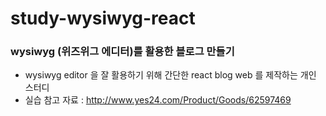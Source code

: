 # study-wysiwyg-react

### wysiwyg (위즈위그 에디터)를 활용한 블로그 만들기 ###
- wysiwyg editor 을 잘 활용하기 위해 간단한 react blog web 를 제작하는 개인 스터디
- 실습 참고 자료 : http://www.yes24.com/Product/Goods/62597469
<br> 
<br>

